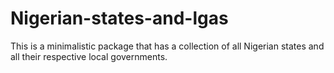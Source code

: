 # Nigerian-states-and-lgas
This is a minimalistic package that has a collection of all Nigerian states and all their respective local governments.
